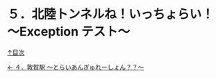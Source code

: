 ５．北陸トンネルね！いっちょらい！ ～Exception テスト～
=====

[↑目次](../README.md "目次")

[← ４．敦賀駅 ～とらいあんぎゅれーしょん？？～](doc/04.md "４．敦賀駅 ～とらいあんぎゅれーしょん？？～")